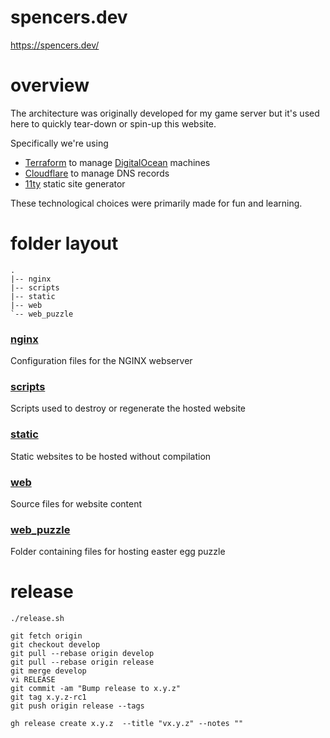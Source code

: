 # spencers.dev

https://spencers.dev/

# overview
The architecture was originally developed for my game server but it's used here to quickly tear-down or spin-up this website.

Specifically we're using
* [Terraform](https://www.terraform.io/) to manage [DigitalOcean](https://www.digitalocean.com/) machines
* [Cloudflare](https://www.cloudflare.com/) to manage DNS records
* [11ty](https://github.com/11ty/eleventy) static site generator

These technological choices were primarily made for fun and learning.

# folder layout

```
.
|-- nginx
|-- scripts
|-- static
|-- web
`-- web_puzzle
```

### [nginx](https://github.com/spencermwoo/spencers.dev/tree/main/nginx)
Configuration files for the NGINX webserver

### [scripts](https://github.com/spencermwoo/spencers.dev/tree/main/scripts)
Scripts used to destroy or regenerate the hosted website

### [static](https://github.com/spencermwoo/spencers.dev/tree/main/static)
Static websites to be hosted without compilation

### [web](https://github.com/spencermwoo/spencers.dev/tree/main/web)
Source files for website content

### [web_puzzle](https://github.com/spencermwoo/spencers.dev/tree/main/web_puzzle)
Folder containing files for hosting easter egg puzzle

# release

`./release.sh`

```
git fetch origin
git checkout develop
git pull --rebase origin develop
git pull --rebase origin release
git merge develop
vi RELEASE
git commit -am "Bump release to x.y.z"
git tag x.y.z-rc1
git push origin release --tags

gh release create x.y.z  --title "vx.y.z" --notes ""
```